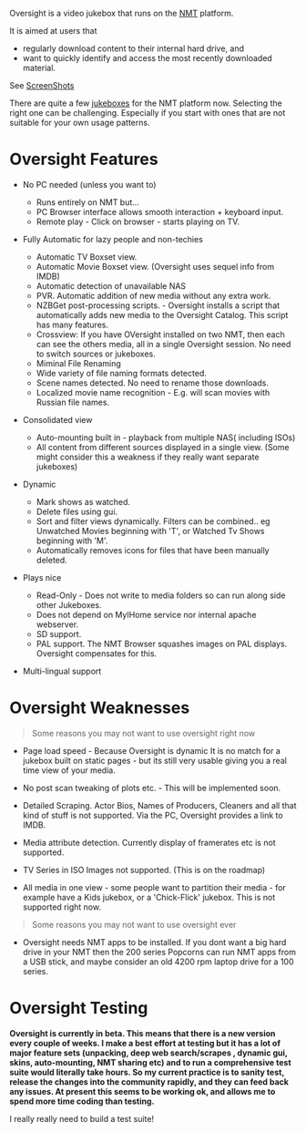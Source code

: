 Oversight is a video jukebox that runs on the [NMT](http://www.networkedmediatank.com/wiki/index.php/Main_Page) platform.

It is aimed at users that

  * regularly download content to their internal hard drive, and
  * want to quickly identify and access the most recently downloaded material.

See [ScreenShots](ScreenShots.md)

There are quite a few [jukeboxes](http://www.networkedmediatank.com/wiki/index.php/Jukebox_Comparison) for the NMT platform now. Selecting the right one can be challenging. Especially if you start with ones that are not suitable for your own usage patterns.

# Oversight Features #

  * No PC needed (unless you want to)
    * Runs entirely on NMT but...
    * PC Browser interface allows smooth interaction + keyboard input.
    * Remote play - Click on browser - starts playing on TV.

  * Fully Automatic for lazy people and non-techies
    * Automatic TV Boxset view.
    * Automatic Movie Boxset view. (Oversight uses sequel info from IMDB)
    * Automatic detection of unavailable NAS
    * PVR. Automatic addition of new media without any extra work.
    * NZBGet post-processing scripts. - Oversight installs a script that automatically adds new media to the Oversight Catalog. This script has many features.
    * Crossview: If you have OVersight installed on two NMT, then each can see the others media, all in a single Oversight session. No need to switch sources or jukeboxes.
    * Miminal File Renaming
    * Wide variety of file naming formats detected.
    * Scene names detected. No need to rename those downloads.
    * Localized movie name recognition - E.g. will scan movies with Russian file names.

  * Consolidated view
    * Auto-mounting built in - playback from multiple NAS( including ISOs)
    * All content from different sources displayed in a single view. (Some might consider this a weakness if they really want separate jukeboxes)

  * Dynamic
    * Mark shows as watched.
    * Delete files using gui.
    * Sort and filter views dynamically. Filters can be combined.. eg Unwatched Movies beginning with 'T', or Watched Tv Shows beginning with 'M'.
    * Automatically removes icons for files that have been manually deleted.

  * Plays nice
    * Read-Only - Does not write to media folders so can run along side other Jukeboxes.
    * Does not depend on MyIHome service nor internal apache webserver.
    * SD support.
    * PAL support.  The NMT Browser squashes images on PAL displays. Oversight compensates for this.
  * Multi-lingual support


# Oversight Weaknesses #

> Some reasons you may not want to use oversight right now

  * Page load speed - Because Oversight is dynamic It is no match for a jukebox built on static pages - but its still very usable giving you a real time view of your media.
  * No post scan tweaking of plots etc. - This will be implemented soon.

  * Detailed Scraping. Actor Bios, Names of Producers, Cleaners and all that kind of stuff is not supported. Via the PC, Oversight provides a link to IMDB.
  * Media attribute detection. Currently display of framerates etc is not supported.
  * TV Series in ISO Images not supported. (This is on the roadmap)
  * All media in one view - some people want to partition their media - for example have a Kids jukebox, or a 'Chick-Flick' jukebox. This is not supported right now.

> Some reasons you may not want to use oversight ever

  * Oversight needs NMT apps to be installed. If you dont want a big hard drive in your NMT then the 200 series Popcorns can run NMT apps from a USB stick, and maybe consider an old 4200 rpm laptop drive for a 100 series.

# Oversight Testing #

**Oversight is currently in beta. This means that there is a new version every couple of weeks. I make a best effort at testing but it has a lot of major feature sets (unpacking, deep web search/scrapes , dynamic gui, skins, auto-mounting, NMT sharing etc) and to run a comprehensive test suite would literally take hours. So my current practice is to sanity test, release the changes into the community rapidly, and they can feed back any issues.
At present this seems to be working ok, and allows me to spend more time coding than testing.**

I really really need to build a test suite!